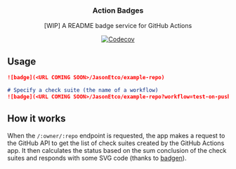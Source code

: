 <h3 align="center">Action Badges</h3>
<p align="center">[WIP] A README badge service for GitHub Actions<p>
<p align="center"><a href="https://codecov.io/gh/JasonEtco/action-badges/"><img src="https://badgen.now.sh/codecov/c/github/JasonEtco/action-badges" alt="Codecov"></a></p>

## Usage

```md
![badge](<URL COMING SOON>/JasonEtco/example-repo)

# Specify a check suite (the name of a workflow)
![badge](<URL COMING SOON>/JasonEtco/example-repo?workflow=test-on-push)
```

## How it works

When the `/:owner/:repo` endpoint is requested, the app makes a request to the GitHub API to get the list of check suites created by the GitHub Actions app. It then calculates the status based on the sum conclusion of the check suites and responds with some SVG code (thanks to [badgen](https://github.com/amio/badgen)).
